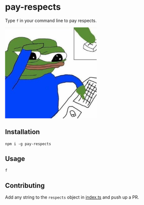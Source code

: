 # pay-respects

Type `f` in your command line to pay respects.

<img src="assets/pepe.jpg" width="300" alt="Pepe presses f" />

## Installation

```
npm i -g pay-respects
```

## Usage

```
f
```

## Contributing

Add any string to the `respects` object in [index.ts](./index.ts) and push up a PR.
